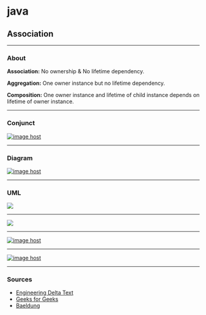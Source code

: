 # java
## Association

<hr/>

### About
<p><b>Association:</b> No ownership & No lifetime dependency.</p>
<p><b>Aggregation:</b> One owner instance but no lifetime dependency.</p>
<p><b>Composition:</b> One owner instance and lifetime of child instance depends on lifetime of owner instance.</p>


<hr/>

### Conjunct
<a href="https://imgbox.com/Xp4J6kVO" target="_blank"><img src="https://images2.imgbox.com/ba/6a/Xp4J6kVO_o.jpg" alt="image host"/></a>

<hr/>

### Diagram
<a href="https://imgbox.com/uC4oaAIb" target="_blank"><img src="https://images2.imgbox.com/6b/cd/uC4oaAIb_o.png" alt="image host"/></a>


<hr/>

### UML
<img src="https://1.bp.blogspot.com/-VL_9cjhwEE4/UvJN__IvaBI/AAAAAAAABCc/IkDmShgM-Yc/s1600/Association,+Composition+UML.JPG"/>


<hr/>

<img src="https://www.w3spoint.com/wp-content/uploads/2014/08/Pasted-into-Association-in-java.png" />

<hr/>

<a href="https://imgbox.com/4SSQgdm4" target="_blank"><img src="https://images2.imgbox.com/72/e2/4SSQgdm4_o.png" alt="image host"/></a>



<hr/>

<a href="https://imgbox.com/tYb4vaS0" target="_blank"><img src="https://images2.imgbox.com/d9/ca/tYb4vaS0_o.png" alt="image host"/></a>

<hr/>

### Sources

<ul>
<li>
<a href="https://javapapers.com/oops/association-aggregation-composition-abstraction-generalization-realization-dependency/"> Engineering Delta Text</a>
  
  
  </li>
  <li>
  <a href="https://www.geeksforgeeks.org/association-composition-aggregation-java/"> Geeks for Geeks</a>
    </li>
    <li>
  <a href="https://www.baeldung.com/java-composition-aggregation-association"> Baeldung</a>
    </li>
 </ul>
 
 
 
 
